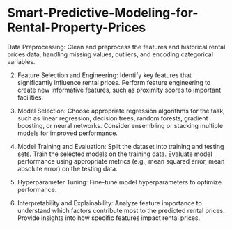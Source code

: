 # Smart-Predictive-Modeling-for-Rental-Property-Prices

Data Preprocessing:
Clean and preprocess the features and historical rental prices data, handling missing
values, outliers, and encoding categorical variables.

2. Feature Selection and Engineering:
Identify key features that significantly influence rental prices. Perform feature
engineering to create new informative features, such as proximity scores to important  
facilities.

4. Model Selection:
Choose appropriate regression algorithms for the task, such as linear regression,
decision trees, random forests, gradient boosting, or neural networks. Consider
ensembling or stacking multiple models for improved performance.

6. Model Training and Evaluation:
Split the dataset into training and testing sets. Train the selected models on the training
data. Evaluate model performance using appropriate metrics (e.g., mean squared error,
mean absolute error) on the testing data.

8. Hyperparameter Tuning:
Fine-tune model hyperparameters to optimize performance.

10. Interpretability and Explainability:
Analyze feature importance to understand which factors contribute most to the predicted
rental prices. Provide insights into how specific features impact rental prices.
 
